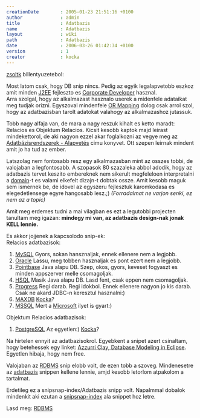 ```yaml
---
creationDate        : 2005-01-23 21:51:16 +0100 
author              : admin 
title               : Adatbazis 
name                : Adatbazis 
layout              : wiki 
path                : Adatbazis 
date                : 2006-03-26 01:42:34 +0100 
version             : 1 
creator             : kocka 
---
```

[zsoltk](zsoltk.html) billentyuzetebol:

Most latom csak, hogy DB snip nincs. Pedig az egyik legalapvetobb eszkoz amit minden [J2EE](j2ee.html) fejleszto es [Corporate Developer](Corporate%20Developer.html) hasznal.<br/> Arra szolgal, hogy az alkalmazast hasznalo userek a midenfele adataikat meg tudjak orizni. Egyszoval mindenfele [OR Mapping](OR%20Mapping.html) dolog csak arrol szol, hogy az adatbazisban tarolt adatokat valahogy az alkalmazashoz jutassuk.<br/>

Tobb nagy alfaja van, de mara a nagy reszuk kihalt es ketto maradt: Relacios es Objektum Relacios. Kicsit kesobb kaptok majd leirast mindekettorol, de aki nagyon ezzel akar foglalkozni az vegye meg az [Adatbázisrendszerek - Alapvetés](http://www.panem.hu/a_konyv.php?konyv=64) cimu konyvet. Ott szepen leirnak mindent amit jo ha tud az ember.<br/>

Latszolag nem fontosabb resz egy alkalmazasban mint az osszes tobbi, de valojaban a legfontosabb. A szopasok 80 szazaleka abbol adodik, hogy az adatbazis tervet keszito embereknek nem sikerult megfeleloen interpretalni a [domain](domain.html)-t es valami elkefelt dizajn-t dobtak ossze. Amit kesobb maguk sem ismernek be, de idovel az egyszeru fejlesztuk karomkodasa es elegedetlensege egyre hangosabb lesz.;) _(Forradalmat ne varjon senki, ez nem az a topic)_<br/>

Amit meg erdemes tudni a mai vilagban es ezt a legutobbi projecten tanultam meg igazan: __mindegy mi van, az adatbazis design-nak jonak KELL lennie.__

Es akkor jojjenek a kapcsolodo snip-ek:<br/>
Relacios adatbazisok:

1.   [MySQL](MySQL.html) Gyors, sokan hansznaljak, ennek ellenere nem a legjobb.
1.   [Oracle](Oracle.html) Lassu, meg tobben hasznaljak es pont ezert nem a legjobb.
1.   [Pointbase](Missing.html) Java alapu DB. Szep, okos, gyors, keveset fogyaszt es minden appszerver melle csomagoljak.
1.   [HSQL](HSQL.html) Masik Java alapu DB. Lasd fent, csak eppen nem csomagoljak.
1.   [Progress](Progress.html) Regi darab. Regi idokbol. Ennek ellenere nagyon jo kis darab. Csak ne akard JDBC-n keresztul hasznalni:)
1.   [MAXDB](MAXDB.html) [Kocka](kocka.html)?
1.   [MSSQL](MSSQL.html) Mert a [Microsoft](Microsoft.html) ilyet is gyart:)

Objektum Relacios adatbazisok:

1.   [PostgreSQL](PostgreSQL.html) Az egyetlen:) [Kocka](kocka.html)?<br/>

Na hirtelen ennyit az adatbazisokrol. Egyebkent a snipet azert csinaltam, hogy betehessek egy linket: [Azzurri Clay, Database Modeling in Eclipse](http://www.azzurri.jp/en/software/clay/index.jsp). Egyetlen hibaja, hogy nem free.

Valojaban az [RDBMS](RDBMS.html) snip elobb volt, de ezen tobb a szoveg. Mindenesetre az [adatbazis](Adatbazis.html) snippen kellene lennie, amjd kesobb letorlom atpakolom a tartalmat.


Erdetileg ez a snipsnap-index/Adatbazis snipp volt. Napalmmal dobalok mindenkit aki ezutan a [snipsnap-index](snipsnap-index.html) ala snippet hoz letre.

Lasd meg: [RDBMS](RDBMS.html)
